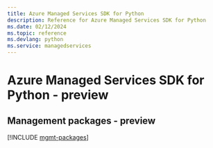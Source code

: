 ```yaml
---
title: Azure Managed Services SDK for Python
description: Reference for Azure Managed Services SDK for Python
ms.date: 02/12/2024
ms.topic: reference
ms.devlang: python
ms.service: managedservices
---
```

# Azure Managed Services SDK for Python - preview

## Management packages - preview
[!INCLUDE [mgmt-packages](managed-services-mgmt-index.md)]